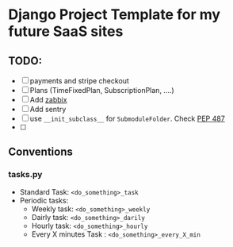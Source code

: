 # Django Project Template for my future SaaS sites


## TODO:
- [ ] payments and stripe checkout
- [ ] Plans (TimeFixedPlan, SubscriptionPlan, ....)
- [ ] Add [zabbix](https://www.zabbix.com/download)
- [ ] Add sentry
- [ ] use `__init_subclass__` for `SubmoduleFolder`. Check [PEP 487](https://peps.python.org/pep-0487/)
- [ ]

## Conventions



### tasks.py

* Standard Task: `<do_something>_task`
* Periodic tasks:
  * Weekly task: `<do_something>_weekly`
  * Dairly task: `<do_something>_darily`
  * Hourly task: `<do_something>_hourly`
  * Every X minutes Task : `<do_something>_every_X_min`

